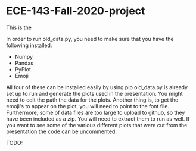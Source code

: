 # ECE-143-Fall-2020-project
This is the 






In order to run old_data.py, you need to make sure that you have the following installed:
- Numpy
- Pandas
- PyPlot 
- Emoji

All four of these can be installed easily by using pip 
old_data.py is already set up to run and generate the plots used in the presentation. You might need to edit the path the data for the plots. Another thing is, to get the emoji's to appear on the plot, you will need to point to the font file. Furthermore, some of data files are too large to upload to github, so they have been included as a zip. You will need to extract them to run as well. If you want to see some of the various different plots that were cut from the presentation the code can be uncommented. 

TODO:



